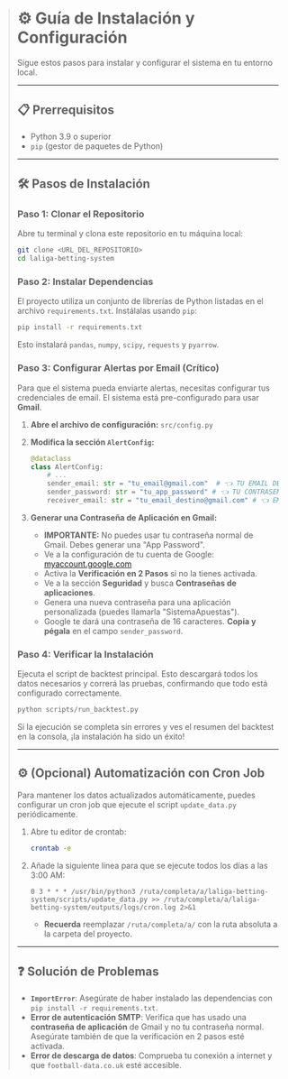 > # ⚙️ Guía de Instalación y Configuración
> 
> Sigue estos pasos para instalar y configurar el sistema en tu entorno local.
> 
> ---
> 
> ## 📋 Prerrequisitos
> 
> - Python 3.9 o superior
> - `pip` (gestor de paquetes de Python)
> 
> ---
> 
> ## 🛠️ Pasos de Instalación
> 
> ### Paso 1: Clonar el Repositorio
> 
> Abre tu terminal y clona este repositorio en tu máquina local:
> 
> ```bash
> git clone <URL_DEL_REPOSITORIO>
> cd laliga-betting-system
> ```
> 
> ### Paso 2: Instalar Dependencias
> 
> El proyecto utiliza un conjunto de librerías de Python listadas en el archivo `requirements.txt`. Instálalas usando `pip`:
> 
> ```bash
> pip install -r requirements.txt
> ```
> 
> Esto instalará `pandas`, `numpy`, `scipy`, `requests` y `pyarrow`.
> 
> ### Paso 3: Configurar Alertas por Email (Crítico)
> 
> Para que el sistema pueda enviarte alertas, necesitas configurar tus credenciales de email. El sistema está pre-configurado para usar **Gmail**.
> 
> 1.  **Abre el archivo de configuración:** `src/config.py`
> 
> 2.  **Modifica la sección `AlertConfig`:**
> 
>     ```python
>     @dataclass
>     class AlertConfig:
>         # ...
>         sender_email: str = "tu_email@gmail.com"  # 👈 TU EMAIL DE GMAIL
>         sender_password: str = "tu_app_password" # 👈 TU CONTRASEÑA DE APLICACIÓN
>         receiver_email: str = "tu_email_destino@gmail.com" # 👈 EMAIL DONDE RECIBIRÁS LAS ALERTAS
>     ```
> 
> 3.  **Generar una Contraseña de Aplicación en Gmail:**
> 
>     -   **IMPORTANTE:** No puedes usar tu contraseña normal de Gmail. Debes generar una "App Password".
>     -   Ve a la configuración de tu cuenta de Google: [myaccount.google.com](https://myaccount.google.com/)
>     -   Activa la **Verificación en 2 Pasos** si no la tienes activada.
>     -   Ve a la sección **Seguridad** y busca **Contraseñas de aplicaciones**.
>     -   Genera una nueva contraseña para una aplicación personalizada (puedes llamarla "SistemaApuestas").
>     -   Google te dará una contraseña de 16 caracteres. **Copia y pégala** en el campo `sender_password`.
> 
> ### Paso 4: Verificar la Instalación
> 
> Ejecuta el script de backtest principal. Esto descargará todos los datos necesarios y correrá las pruebas, confirmando que todo está configurado correctamente.
> 
> ```bash
> python scripts/run_backtest.py
> ```
> 
> Si la ejecución se completa sin errores y ves el resumen del backtest en la consola, ¡la instalación ha sido un éxito!
> 
> ---
> 
> ## ⚙️ (Opcional) Automatización con Cron Job
> 
> Para mantener los datos actualizados automáticamente, puedes configurar un cron job que ejecute el script `update_data.py` periódicamente.
> 
> 1.  Abre tu editor de crontab:
>     ```bash
>     crontab -e
>     ```
> 
> 2.  Añade la siguiente línea para que se ejecute todos los días a las 3:00 AM:
>     ```cron
>     0 3 * * * /usr/bin/python3 /ruta/completa/a/laliga-betting-system/scripts/update_data.py >> /ruta/completa/a/laliga-betting-system/outputs/logs/cron.log 2>&1
>     ```
> 
>     -   **Recuerda** reemplazar `/ruta/completa/a/` con la ruta absoluta a la carpeta del proyecto.
> 
> ---
> 
> ## ❓ Solución de Problemas
> 
> -   **`ImportError`**: Asegúrate de haber instalado las dependencias con `pip install -r requirements.txt`.
> -   **Error de autenticación SMTP**: Verifica que has usado una **contraseña de aplicación** de Gmail y no tu contraseña normal. Asegúrate también de que la verificación en 2 pasos esté activada.
> -   **Error de descarga de datos**: Comprueba tu conexión a internet y que `football-data.co.uk` esté accesible.

